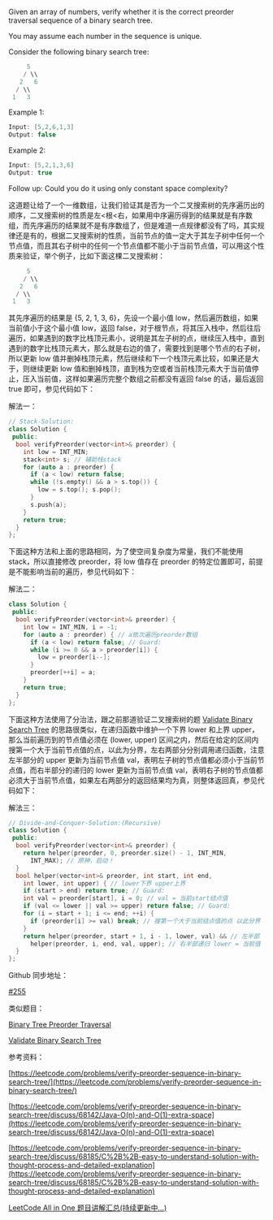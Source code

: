 Given an array of numbers, verify whether it is the correct preorder traversal sequence of a binary search tree.

You may assume each number in the sequence is unique.

Consider the following binary search tree:

```cpp
     5
    / \\
   2   6
  / \\
 1   3
```

Example 1:

```cpp
Input: [5,2,6,1,3]
Output: false
```

Example 2:

```cpp
Input: [5,2,1,3,6]
Output: true
```

Follow up: Could you do it using only constant space complexity?

这道题让给了一个一维数组，让我们验证其是否为一个二叉搜索树的先序遍历出的顺序，二叉搜索树的性质是左<根<右，如果用中序遍历得到的结果就是有序数组，而先序遍历的结果就不是有序数组了，但是难道一点规律都没有了吗，其实规律还是有的，根据二叉搜索树的性质，当前节点的值一定大于其左子树中任何一个节点值，而且其右子树中的任何一个节点值都不能小于当前节点值，可以用这个性质来验证，举个例子，比如下面这棵二叉搜索树：

```cpp
     5
    / \\
   2   6
  / \\
 1   3
```

其先序遍历的结果是 {5, 2, 1, 3, 6}，先设一个最小值 low，然后遍历数组，如果当前值小于这个最小值 low，返回 false，对于根节点，将其压入栈中，然后往后遍历，如果遇到的数字比栈顶元素小，说明是其左子树的点，继续压入栈中，直到遇到的数字比栈顶元素大，那么就是右边的值了，需要找到是哪个节点的右子树，所以更新 low 值并删掉栈顶元素，然后继续和下一个栈顶元素比较，如果还是大于，则继续更新 low 值和删掉栈顶，直到栈为空或者当前栈顶元素大于当前值停止，压入当前值，这样如果遍历完整个数组之前都没有返回 false 的话，最后返回 true 即可，参见代码如下：

解法一：

```cpp
// Stack-Solution:
class Solution {
 public:
  bool verifyPreorder(vector<int>& preorder) {
    int low = INT_MIN;
    stack<int> s; // 辅助栈stack
    for (auto a : preorder) {
      if (a < low) return false;
      while (!s.empty() && a > s.top()) {
        low = s.top(); s.pop();
      }
      s.push(a);
    }
    return true;
  }
};
```

下面这种方法和上面的思路相同，为了使空间复杂度为常量，我们不能使用 stack，所以直接修改 preorder，将 low 值存在 preorder 的特定位置即可，前提是不能影响当前的遍历，参见代码如下：

解法二：

```cpp
class Solution {
 public:
  bool verifyPreorder(vector<int>& preorder) {
    int low = INT_MIN, i = -1;
    for (auto a : preorder) { // a依次遍历preorder数组
      if (a < low) return false; // Guard:
      while (i >= 0 && a > preorder[i]) {
        low = preorder[i--];
      }
      preorder[++i] = a;
    }
    return true;
  }
};
```

下面这种方法使用了分治法，跟之前那道验证二叉搜索树的题 [Validate Binary Search Tree](http://www.cnblogs.com/grandyang/p/4298435.html) 的思路很类似，在递归函数中维护一个下界 lower 和上界 upper，那么当前遍历到的节点值必须在 (lower, upper) 区间之内，然后在给定的区间内搜第一个大于当前节点值的点，以此为分界，左右两部分分别调用递归函数，注意左半部分的 upper 更新为当前节点值 val，表明左子树的节点值都必须小于当前节点值，而右半部分的递归的 lower 更新为当前节点值 val，表明右子树的节点值都必须大于当前节点值，如果左右两部分的返回结果均为真，则整体返回真，参见代码如下：

解法三：

```cpp
// Divide-and-Conquer-Solution:(Recursive)
class Solution {
 public:
  bool verifyPreorder(vector<int>& preorder) {
    return helper(preorder, 0, preorder.size() - 1, INT_MIN,
      INT_MAX); // 原神，启动！
  }
  bool helper(vector<int>& preorder, int start, int end,
    int lower, int upper) { // lower下界 upper上界
    if (start > end) return true; // Guard:
    int val = preorder[start], i = 0; // val = 当前start结点值
    if (val <= lower || val >= upper) return false; // Guard:
    for (i = start + 1; i <= end; ++i) {
      if (preorder[i] >= val) break; // 搜第一个大于当前结点值的点 以此分界
    }
    return helper(preorder, start + 1, i - 1, lower, val) && // 左半部
      helper(preorder, i, end, val, upper); // 右半部递归 lower = 当前值
  }
};
```

Github 同步地址：

[#255](https://github.com/grandyang/leetcode/issues/255)

类似题目：

[Binary Tree Preorder Traversal](http://www.cnblogs.com/grandyang/p/4146981.html)

[Validate Binary Search Tree](http://www.cnblogs.com/grandyang/p/4298435.html)

参考资料：

[https://leetcode.com/problems/verify-preorder-sequence-in-binary-search-tree/](https://leetcode.com/problems/verify-preorder-sequence-in-binary-search-tree/)

[](https://leetcode.com/problems/verify-preorder-sequence-in-binary-search-tree/discuss/68142/Java-O(n)-and-O(1)-extra-space)[https://leetcode.com/problems/verify-preorder-sequence-in-binary-search-tree/discuss/68142/Java-O(n)-and-O(1)-extra-space](https://leetcode.com/problems/verify-preorder-sequence-in-binary-search-tree/discuss/68142/Java-O(n)-and-O(1)-extra-space)

[https://leetcode.com/problems/verify-preorder-sequence-in-binary-search-tree/discuss/68185/C%2B%2B-easy-to-understand-solution-with-thought-process-and-detailed-explanation](https://leetcode.com/problems/verify-preorder-sequence-in-binary-search-tree/discuss/68185/C%2B%2B-easy-to-understand-solution-with-thought-process-and-detailed-explanation)

[LeetCode All in One 题目讲解汇总(持续更新中...)](http://www.cnblogs.com/grandyang/p/4606334.html)